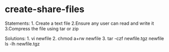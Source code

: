 # create-share-files
 
 Statements: 
                        1. Create a text file
                        2.Ensure any user can read and write it 
                        3.Compress the file using tar or zip
                        
 Solutions:
                        1. vi newfile
                        2. chmod a+rw newfile
                        3. tar -czf newfile.tgz newfile
                           ls -lh newfile.tgz
                      
